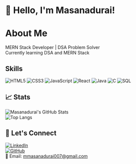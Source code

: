 # 👋 Hello, I'm Masanadurai!

# About Me  
MERN Stack Developer | DSA Problem Solver  
Currently learning DSA and MERN Stack  

##  Skills  
![HTML5](https://img.shields.io/badge/HTML5-E34F26?style=for-the-badge&logo=html5&logoColor=white) ![CSS3](https://img.shields.io/badge/CSS3-1572B6?style=for-the-badge&logo=css3&logoColor=white) ![JavaScript](https://img.shields.io/badge/JavaScript-F7DF1E?style=for-the-badge&logo=javascript&logoColor=black) ![React](https://img.shields.io/badge/React-61DAFB?style=for-the-badge&logo=react&logoColor=black) ![Java](https://img.shields.io/badge/Java-007396?style=for-the-badge&logo=java&logoColor=white) ![C](https://img.shields.io/badge/C-00599C?style=for-the-badge&logo=c&logoColor=white) ![SQL](https://img.shields.io/badge/SQL-4479A1?style=for-the-badge&logo=sqlite&logoColor=white)  

## 📈 Stats  
![Masanadurai's GitHub Stats](https://github-readme-stats.vercel.app/api?username=Masanadurai007&show_icons=true&theme=tokyonight)  
![Top Langs](https://github-readme-stats.vercel.app/api/top-langs/?username=Masanadurai007&layout=compact&theme=tokyonight)  

## 🤝 Let's Connect  
[![LinkedIn](https://img.shields.io/badge/LinkedIn-blue?style=for-the-badge&logo=linkedin)](https://www.linkedin.com/in/mmasanadurai2005/)  
[![GitHub](https://img.shields.io/badge/GitHub-black?style=for-the-badge&logo=github)](https://github.com/Masanadurai007)  
📧 Email: mmasanadurai007@gmail.com
